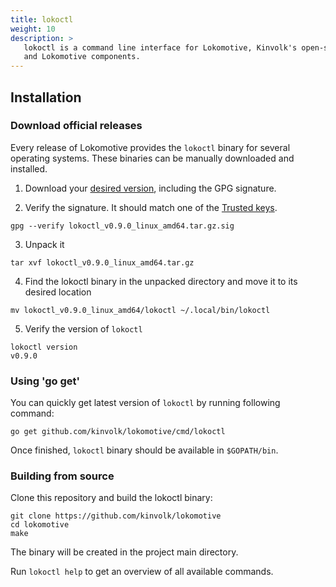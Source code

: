 ```yaml
---
title: lokoctl
weight: 10
description: >
   lokoctl is a command line interface for Lokomotive, Kinvolk's open-source Kubernetes distribution which includes installers for various platforms
   and Lokomotive components.
---
```


## Installation

### Download official releases

Every release of Lokomotive provides the `lokoctl` binary for several operating systems.
These binaries can be manually downloaded and installed.

1. Download your [desired version](https://github.com/kinvolk/lokomotive/releases), including the GPG
   signature.

2. Verify the signature. It should match one of the [Trusted
   keys](https://github.com/kinvolk/lokomotive/blob/master/docs/KEYS.md).

```console
gpg --verify lokoctl_v0.9.0_linux_amd64.tar.gz.sig
```

3. Unpack it

```console
tar xvf lokoctl_v0.9.0_linux_amd64.tar.gz
```

4. Find the lokoctl binary in the unpacked directory and move it to its desired location

```console
mv lokoctl_v0.9.0_linux_amd64/lokoctl ~/.local/bin/lokoctl
```

5. Verify the version of `lokoctl`

```console
lokoctl version
v0.9.0
```

### Using 'go get'

You can quickly get latest version of `lokoctl` by running following command:
```console
go get github.com/kinvolk/lokomotive/cmd/lokoctl
```

Once finished, `lokoctl` binary should be available in `$GOPATH/bin`.

### Building from source

Clone this repository and build the lokoctl binary:

```console
git clone https://github.com/kinvolk/lokomotive
cd lokomotive
make
```

The binary will be created in the project main directory.

Run `lokoctl help` to get an overview of all available commands.
